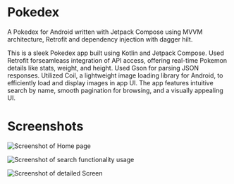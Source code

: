 # Pokedex
A Pokedex for Android written with Jetpack Compose using MVVM architecture, Retrofit and dependency injection with dagger hilt.

This is a sleek Pokedex app built using Kotlin and Jetpack Compose. Used Retrofit forseamleass integration of API access, offering real-time Pokemon details like stats, weight, and height. Used Gson for parsing JSON responses. Utilized Coil, a lightweight image loading library for Android, to efficiently load and display images in app UI. The app features intuitive search by name, smooth pagination for browsing, and a visually appealing UI.
# Screenshots
  ![Screenshot of Home page](https://github.com/user-attachments/assets/9cc86705-2187-41db-8195-b52e9b638b67)

  ![Screenshot of search functionality usage](https://github.com/user-attachments/assets/dfb39a31-fcd5-49fd-9ce1-3d88ea8609e8)

  ![Screenshot of detailed Screen](https://github.com/user-attachments/assets/ab81f6d9-80aa-4c99-ae05-a9d4f2cb25d2)
